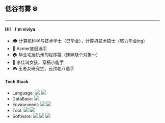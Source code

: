 ##  低谷有雾 ❄️
---
#### Hi! &nbsp;&nbsp; I'm viviya
- 🎓 计算机科学与技术学士（已毕业），计算机技术硕士（努力毕业ing）
- 🥈 Acmer底层选手
- 🏠 毕业宅居杭州的程序猿（妹妹缺个对象～）
- 🛒 李佳琦女孩，穿搭小能手
- 🎮 王者女研究生，云顶老八选手

#### Tech Stack
- Language: ![](https://img.shields.io/badge/-C%2B%2B-blue) 
![](https://img.shields.io/badge/-Python-blue)
- DataBase: ![](https://img.shields.io/badge/-SQL%20Server-red) 
- Environment: ![](https://img.shields.io/badge/-MacOS-green)
![](https://img.shields.io/badge/-Windows-green)
- Tool: ![](https://img.shields.io/badge/-Git-yellowgreen)
![](https://img.shields.io/badge/-Typora-yellowgreen)
- Software: ![](https://img.shields.io/badge/-Xcode-ff69b4)
![](https://img.shields.io/badge/-Visual%20Studio-ff69b4)
![](https://img.shields.io/badge/-PyCharm-ff69b4)

<!--
**lxw-stack/lxw-stack** is a ✨ _special_ ✨ repository because its `README.md` (this file) appears on your GitHub profile.

Here are some ideas to get you started:

- 🔭 I’m currently working on ...
- 🌱 I’m currently learning ...
- 👯 I’m looking to collaborate on ...
- 🤔 I’m looking for help with ...
- 💬 Ask me about ...
- 📫 How to reach me: ...
- 😄 Pronouns: ...
- ⚡ Fun fact: ...
-->
